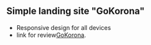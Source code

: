 ## Simple landing site "GoKorona"

- Responsive design for all devices
- link for review[GoKorona](https://alexsey92.github.io/Corona/).
